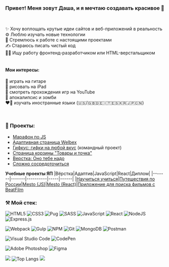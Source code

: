 ### Привет! Меня зовут Даша, и я мечтаю создавать красивое 💖
<br/>

✨ Хочу воплощать крутые идеи сайтов и веб-приложений в реальность \
⚙️ Люблю изучать новые технологии \
🎯 Стремлюсь к работе с настоящими проектами \
✍ Стараюсь писать чистый код \
👩‍💻 Ищу работу фронтенд-разработчиком или HTML-верстальщиком \
<br/>

#### Мои интересы:
🎸 играть на гитаре \
🎨 рисовать на iPad \
👾 смотреть прохождения игр на YouTube \
🧟 апокалипсис и зомби \
❤️‍🔥 изучать иностранные языки (🇺🇸/🇬🇧🇩🇪🇮🇹🇪🇸🇰🇷🇯🇵🇨🇳)

<br/>

### 🪩 Проекты:
- [Марафон по JS](https://codepen.io/ria04)
- [Адаптивная страница Welbex](https://welbex-tt.netlify.app/)
- [Гифкус: гифки на любой вкус](https://gifkus.vercel.app/) (командный проект)  
- [Страница корзины "Товары и точка"](https://daria2604.github.io/tovary-i-tochka/)
- [Верстка: Оно тебе надо](https://daria2604.github.io/you-need-it/)
- [Сложно сосредоточиться](https://no-focus.netlify.app/)  

**Учебные проекты ЯП**
  |Вёрстка|Адаптив|JavaScript|React|Диплом|
  |-------|-------|----------|-----|------|
  |[Научиться учиться](https://daria2604.github.io/how-to-learn/)|[Путешествия по России](https://daria2604.github.io/russian-travel/)|[Mesto (JS)](https://daria2604.github.io/mesto/)|[Mesto (React)](https://daria2604.github.io/react-mesto-auth/)|[Приложение для поиска фильмов с BeatFilm](https://movies.dvr.nomoredomainsicu.ru/)

### ⚒️ Мой стек:
![HTML5](https://img.shields.io/badge/html5-%23E34F26.svg?style=for-the-badge&logo=html5&logoColor=white)
![CSS3](https://img.shields.io/badge/css3-%231572B6.svg?style=for-the-badge&logo=css3&logoColor=white)
![Pug](https://img.shields.io/badge/Pug-FFF?style=for-the-badge&logo=pug&logoColor=A86454)
![SASS](https://img.shields.io/badge/SASS-hotpink.svg?style=for-the-badge&logo=SASS&logoColor=white)
![JavaScript](https://img.shields.io/badge/javascript-%23323330.svg?style=for-the-badge&logo=javascript&logoColor=%23F7DF1E)
![React](https://img.shields.io/badge/react-%2320232a.svg?style=for-the-badge&logo=react&logoColor=%2361DAFB)
![NodeJS](https://img.shields.io/badge/node.js-6DA55F?style=for-the-badge&logo=node.js&logoColor=white)
![Express.js](https://img.shields.io/badge/express.js-%23404d59.svg?style=for-the-badge&logo=express&logoColor=%2361DAFB)
<br>

![Webpack](https://img.shields.io/badge/webpack-%238DD6F9.svg?style=for-the-badge&logo=webpack&logoColor=black)
![Gulp](https://img.shields.io/badge/GULP-%23CF4647.svg?style=for-the-badge&logo=gulp&logoColor=white)
![NPM](https://img.shields.io/badge/NPM-%23CB3837.svg?style=for-the-badge&logo=npm&logoColor=white)
![Git](https://img.shields.io/badge/git-%23F05033.svg?style=for-the-badge&logo=git&logoColor=white)
![MongoDB](https://img.shields.io/badge/MongoDB-%234ea94b.svg?style=for-the-badge&logo=mongodb&logoColor=white)
![Postman](https://img.shields.io/badge/Postman-FF6C37?style=for-the-badge&logo=postman&logoColor=white)
<br>

![Visual Studio Code](https://img.shields.io/badge/Visual%20Studio%20Code-0078d7.svg?style=for-the-badge&logo=visual-studio-code&logoColor=white)
![CodePen](https://img.shields.io/badge/Codepen-000000?style=for-the-badge&logo=codepen&logoColor=white)
<br>

![Adobe Photoshop](https://img.shields.io/badge/adobe%20photoshop-%2331A8FF.svg?style=for-the-badge&logo=adobe%20photoshop&logoColor=white)
![Figma](https://img.shields.io/badge/figma-%23F24E1E.svg?style=for-the-badge&logo=figma&logoColor=white)

![](http://github-profile-summary-cards.vercel.app/api/cards/stats?username=daria2604&theme=buefy)
![Top Langs](https://github-readme-stats.vercel.app/api/top-langs/?username=daria2604&layout=compact&theme=buefy&hide_border=true)
![](http://github-profile-summary-cards.vercel.app/api/cards/profile-details?username=daria2604&theme=buefy)




